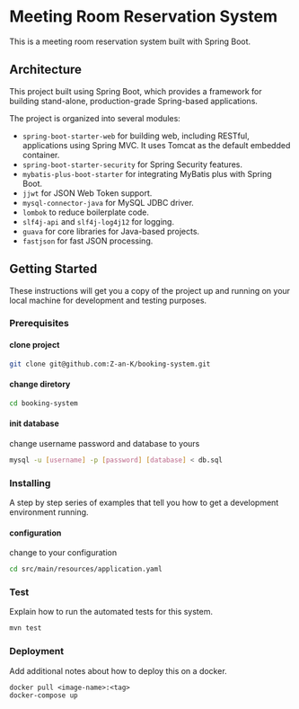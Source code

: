 # Meeting Room Reservation System

This is a meeting room reservation system built with Spring Boot.

## Architecture

This project built using Spring Boot, which provides a framework for building stand-alone, production-grade Spring-based applications.

The project is organized into several modules:

- `spring-boot-starter-web` for building web, including RESTful, applications using Spring MVC. It uses Tomcat as the default embedded container.
- `spring-boot-starter-security` for Spring Security features.
- `mybatis-plus-boot-starter` for integrating MyBatis plus with Spring Boot.
- `jjwt` for JSON Web Token support.
- `mysql-connector-java` for MySQL JDBC driver.
- `lombok` to reduce boilerplate code.
- `slf4j-api` and `slf4j-log4j12` for logging.
- `guava` for core libraries for Java-based projects.
- `fastjson` for fast JSON processing.

## Getting Started

These instructions will get you a copy of the project up and running on your local machine for development and testing purposes.

### Prerequisites

#### clone project
```sh
git clone git@github.com:Z-an-K/booking-system.git
```
#### change diretory
```sh
cd booking-system
```
#### init database
change username password and database to yours
```sh
mysql -u [username] -p [password] [database] < db.sql
```
### Installing
A step by step series of examples that tell you how to get a development environment running.
#### configuration
change to your configuration
```sh
cd src/main/resources/application.yaml
```
### Test
Explain how to run the automated tests for this system.
```sh
mvn test
```
### Deployment
Add additional notes about how to deploy this on a docker.
```docker
docker pull <image-name>:<tag>
docker-compose up
```

